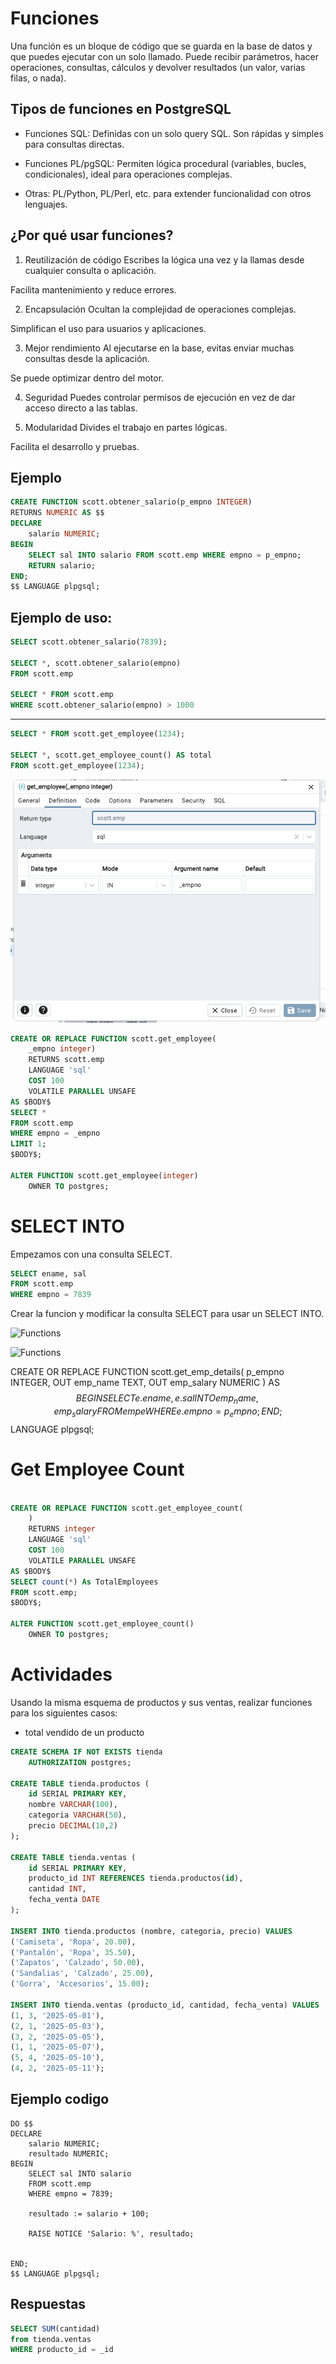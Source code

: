 # Funciones
Una función es un bloque de código que se guarda en la base de datos y que puedes ejecutar con un solo llamado. Puede recibir parámetros, hacer operaciones, consultas, cálculos y devolver resultados (un valor, varias filas, o nada).

## Tipos de funciones en PostgreSQL
- Funciones SQL: Definidas con un solo query SQL. Son rápidas y simples para consultas directas.

- Funciones PL/pgSQL: Permiten lógica procedural (variables, bucles, condicionales), ideal para operaciones complejas.

- Otras: PL/Python, PL/Perl, etc. para extender funcionalidad con otros lenguajes.

## ¿Por qué usar funciones?
1. Reutilización de código
Escribes la lógica una vez y la llamas desde cualquier consulta o aplicación.

Facilita mantenimiento y reduce errores.

2. Encapsulación
Ocultan la complejidad de operaciones complejas.

Simplifican el uso para usuarios y aplicaciones.

3. Mejor rendimiento
Al ejecutarse en la base, evitas enviar muchas consultas desde la aplicación.

Se puede optimizar dentro del motor.

4. Seguridad
Puedes controlar permisos de ejecución en vez de dar acceso directo a las tablas.

5. Modularidad
Divides el trabajo en partes lógicas.

Facilita el desarrollo y pruebas.

## Ejemplo

```sql
CREATE FUNCTION scott.obtener_salario(p_empno INTEGER)
RETURNS NUMERIC AS $$
DECLARE
    salario NUMERIC;
BEGIN
    SELECT sal INTO salario FROM scott.emp WHERE empno = p_empno;
    RETURN salario;
END;
$$ LANGUAGE plpgsql;
```

## Ejemplo de uso:
```sql
SELECT scott.obtener_salario(7839);

SELECT *, scott.obtener_salario(empno)
FROM scott.emp

SELECT * FROM scott.emp
WHERE scott.obtener_salario(empno) > 1000
```


--- 
```sql
SELECT * FROM scott.get_employee(1234);

SELECT *, scott.get_employee_count() AS total
FROM scott.get_employee(1234);

```


![Functions](../../x-assets/UF1845/functions3.png)

```sql
CREATE OR REPLACE FUNCTION scott.get_employee(
	_empno integer)
    RETURNS scott.emp
    LANGUAGE 'sql'
    COST 100
    VOLATILE PARALLEL UNSAFE
AS $BODY$
SELECT * 
FROM scott.emp
WHERE empno = _empno
LIMIT 1;
$BODY$;

ALTER FUNCTION scott.get_employee(integer)
    OWNER TO postgres;

```

# SELECT INTO

Empezamos con una consulta SELECT.

```sql
SELECT ename, sal
FROM scott.emp
WHERE empno = 7839
````

Crear la funcion y modificar la consulta SELECT para usar un SELECT INTO.

![Functions](../../x-assets/UF1845/functions1.png)

![Functions](../../x-assets/UF1845/functions2.png)


CREATE OR REPLACE FUNCTION scott.get_emp_details(
    p_empno INTEGER,
    OUT emp_name TEXT,
    OUT emp_salary NUMERIC
)
AS $$
BEGIN
    SELECT e.ename, e.sal
    INTO emp_name, emp_salary
    FROM emp e
    WHERE e.empno = p_empno;
END;
$$ LANGUAGE plpgsql;


# Get Employee Count

```sql

CREATE OR REPLACE FUNCTION scott.get_employee_count(
	)
    RETURNS integer
    LANGUAGE 'sql'
    COST 100
    VOLATILE PARALLEL UNSAFE
AS $BODY$
SELECT count(*) As TotalEmployees
FROM scott.emp;
$BODY$;

ALTER FUNCTION scott.get_employee_count()
    OWNER TO postgres;

```

# Actividades
Usando la misma esquema de productos y sus ventas, realizar funciones para los siguientes casos:
- total vendido de un producto

```sql
CREATE SCHEMA IF NOT EXISTS tienda
    AUTHORIZATION postgres;

CREATE TABLE tienda.productos (
    id SERIAL PRIMARY KEY,
    nombre VARCHAR(100),
    categoria VARCHAR(50),
    precio DECIMAL(10,2)
);

CREATE TABLE tienda.ventas (
    id SERIAL PRIMARY KEY,
    producto_id INT REFERENCES tienda.productos(id),
    cantidad INT,
    fecha_venta DATE
);

INSERT INTO tienda.productos (nombre, categoria, precio) VALUES
('Camiseta', 'Ropa', 20.00),
('Pantalón', 'Ropa', 35.50),
('Zapatos', 'Calzado', 50.00),
('Sandalias', 'Calzado', 25.00),
('Gorra', 'Accesorios', 15.00);

INSERT INTO tienda.ventas (producto_id, cantidad, fecha_venta) VALUES
(1, 3, '2025-05-01'),
(2, 1, '2025-05-03'),
(3, 2, '2025-05-05'),
(1, 1, '2025-05-07'),
(5, 4, '2025-05-10'),
(4, 2, '2025-05-11');

```



## Ejemplo codigo

```plpgsql
DO $$
DECLARE
    salario NUMERIC;
	resultado NUMERIC;
BEGIN
    SELECT sal INTO salario 
	FROM scott.emp 
	WHERE empno = 7839;

	resultado := salario + 100;

	RAISE NOTICE 'Salario: %', resultado;
 
	
END;
$$ LANGUAGE plpgsql;
```

## Respuestas
```sql
SELECT SUM(cantidad)
from tienda.ventas
WHERE producto_id = _id

```